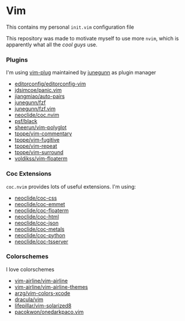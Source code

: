 # Vim

This contains my personal `init.vim` configuration file

This repository was made to motivate myself to use more `nvim`, which is apparently what all the *cool guys* use.

### Plugins
I'm using [vim-plug](https://github.com/junegunn/vim-plug) maintained by [junegunn](https://github.com/junegunn) as plugin manager
* [editorconfig/editorconfig-vim](https://github.com/editorconfig/editorconfig-vim)
* [jdsimcoe/panic.vim](https://github.com/jdsimcoe/panic.vim)
* [jiangmiao/auto-pairs](https://github.com/jiangmiao/auto-pairs)
* [junegunn/fzf](https://github.com/junegunn/fzf)
* [junegunn/fzf.vim](https://github.com/junegunn/fzf.vim)
* [neoclide/coc.nvim](https://github.com/neoclide/coc.nvim)
* [psf/black](https://github.com/psf/black)
* [sheerun/vim-polyglot](https://github.com/sheerun/vim-polyglot)
* [tpope/vim-commentary](https://github.com/tpope/vim-commentary)
* [tpope/vim-fugitive](https://github.com/tpope/vim-fugitive)
* [tpope/vim-repeat](https://github.com/tpope/vim-repeat)
* [tpope/vim-surround](https://github.com/tpope/vim-surround)
* [voldikss/vim-floaterm](https://github.com/voldikss/vim-floaterm)

### Coc Extensions
`coc.nvim` provides lots of useful extensions. I'm using:
* [neoclide/coc-css](https://github.com/neoclide/coc-css)
* [neoclide/coc-emmet](https://github.com/neoclide/coc-emmet)
* [neoclide/coc-floaterm](https://github.com/neoclide/coc-floaterm)
* [neoclide/coc-html](https://github.com/neoclide/coc-html)
* [neoclide/coc-json](https://github.com/neoclide/coc-json)
* [neoclide/coc-metals](https://github.com/neoclide/coc-metals)
* [neoclide/coc-python](https://github.com/neoclide/coc-python)
* [neoclide/coc-tsserver](https://github.com/neoclide/coc-tsserver)

### Colorschemes
I love colorschemes
* [vim-airline/vim-airline](https://github.com/vim-airline/vim-airline)
* [vim-airline/vim-airline-themes](https://github.com/vim-airline/vim-airline-themes)
* [arzg/vim-colors-xcode](https://github.com/arzg/vim-colors-xcode)
* [dracula/vim](https://github.com/dracula/vim)
* [lifepillar/vim-solarized8](https://github.com/lifepillar/vim-solarized8)
* [pacokwon/onedarkpaco.vim](https://github.com/pacokwon/onedarkpaco.vim)
